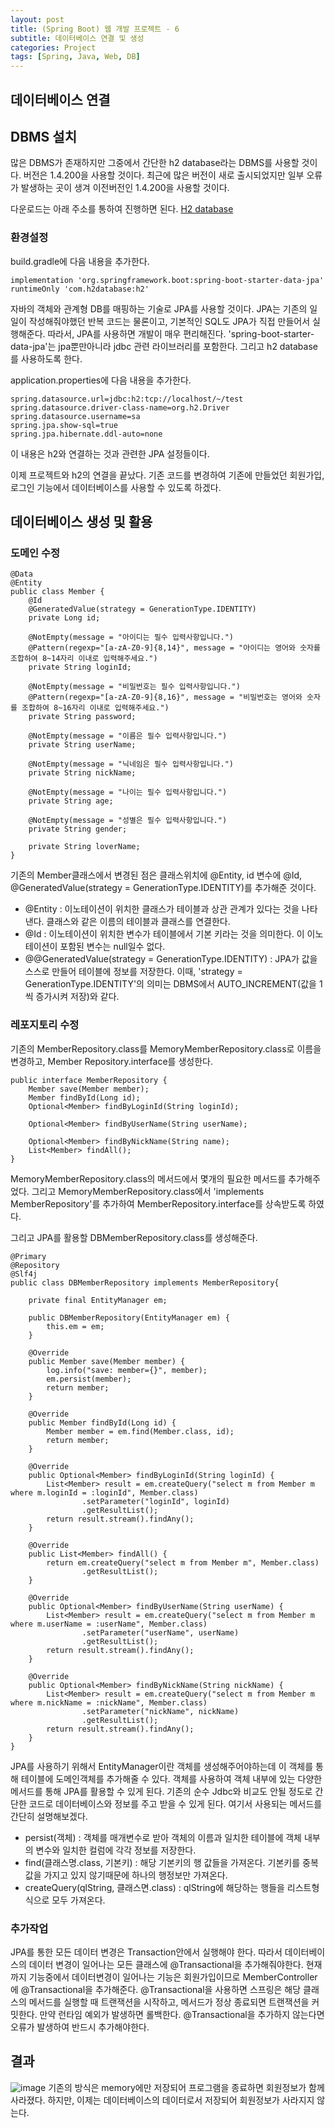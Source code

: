 ```yaml
---
layout: post
title: (Spring Boot) 웹 개발 프로젝트 - 6
subtitle: 데이터베이스 연결 및 생성
categories: Project
tags: [Spring, Java, Web, DB]
---
```


## 데이터베이스 연결
## DBMS 설치
많은 DBMS가 존재하지만 그중에서 간단한 h2 database라는 DBMS를 사용할 것이다. 버전은 1.4.200을 사용할 것이다. 최근에 많은 버전이 새로 출시되었지만 일부 오류가 발생하는 곳이 생겨 이전버전인 1.4.200을 사용할 것이다.

다운로드는 아래 주소를 통하여 진행하면 된다.
[H2 database](https://www.h2database.com/)

### 환경설정
build.gradle에 다음 내용을 추가한다.
```
implementation 'org.springframework.boot:spring-boot-starter-data-jpa'
runtimeOnly 'com.h2database:h2'
```
자바의 객체와 관계형 DB를 매핑하는 기술로 JPA를 사용할 것이다. JPA는 기존의 일일이 작성해줘야했던 반복 코드는 물론이고, 기본적인 SQL도 JPA가 직접 만들어서 실행해준다. 따라서, JPA를 사용하면 개발이 매우 편리해진다.
'spring-boot-starter-data-jpa'는 jpa뿐만아니라 jdbc 관련 라이브러리를 포함한다. 그리고 h2 database를 사용하도록 한다.

application.properties에 다음 내용을 추가한다.
```
spring.datasource.url=jdbc:h2:tcp://localhost/~/test
spring.datasource.driver-class-name=org.h2.Driver
spring.datasource.username=sa
spring.jpa.show-sql=true
spring.jpa.hibernate.ddl-auto=none
```
이 내용은 h2와 연결하는 것과 관련한 JPA 설정들이다.

이제 프로젝트와 h2의 연결을 끝났다. 기존 코드를 변경하여 기존에 만들었던 회원가입, 로그인 기능에서 데이터베이스를 사용할 수 있도록 하겠다.


## 데이터베이스 생성 및 활용
### 도메인 수정
```domain/member/Member.class
@Data
@Entity
public class Member {
    @Id
    @GeneratedValue(strategy = GenerationType.IDENTITY)
    private Long id;

    @NotEmpty(message = "아이디는 필수 입력사항입니다.")
    @Pattern(regexp="[a-zA-Z0-9]{8,14}", message = "아이디는 영어와 숫자를 조합하여 8~14자리 이내로 입력해주세요.")
    private String loginId;

    @NotEmpty(message = "비밀번호는 필수 입력사항입니다.")
    @Pattern(regexp="[a-zA-Z0-9]{8,16}", message = "비밀번호는 영어와 숫자를 조합하여 8~16자리 이내로 입력해주세요.")
    private String password;

    @NotEmpty(message = "이름은 필수 입력사항입니다.")
    private String userName;

    @NotEmpty(message = "닉네임은 필수 입력사항입니다.")
    private String nickName;

    @NotEmpty(message = "나이는 필수 입력사항입니다.")
    private String age;

    @NotEmpty(message = "성별은 필수 입력사항입니다.")
    private String gender;

    private String loverName;
}
```
기존의 Member클래스에서 변경된 점은 클래스위치에 @Entity, id 변수에 @Id, @GeneratedValue(strategy = GenerationType.IDENTITY)를 추가해준 것이다.

 - @Entity : 이노테이션이 위치한 클래스가 테이블과 상관 관계가 있다는 것을 나타낸다. 클래스와 같은 이름의 테이블과 클래스를 연결한다.
 - @Id : 이노테이션이 위치한 변수가 테이블에서 기본 키라는 것을 의미한다. 이 이노테이션이 포함된 변수는 null일수 없다.
 - @@GeneratedValue(strategy = GenerationType.IDENTITY) : JPA가 값을 스스로 만들어 테이블에 정보를 저장한다. 이때, 'strategy = GenerationType.IDENTITY'의 의미는 DBMS에서 AUTO_INCREMENT(값을 1씩 증가시켜 저장)와 같다.

### 레포지토리 수정
기존의 MemberRepository.class를 MemoryMemberRepository.class로 이름을 변경하고, Member Repository.interface를 생성한다.
```domain/member/MemberRepository.interface
public interface MemberRepository {
    Member save(Member member);
    Member findById(Long id);
    Optional<Member> findByLoginId(String loginId);

    Optional<Member> findByUserName(String userName);

    Optional<Member> findByNickName(String name);
    List<Member> findAll();
}
```
MemoryMemberRepository.class의 메서드에서 몇개의 필요한 메서드를 추가해주었다. 그리고 MemoryMemberRepository.class에서 'implements MemberRepository'를 추가하여 MemberRepository.interface를 상속받도록 하였다.

그리고 JPA를 활용할 DBMemberRepository.class를 생성해준다.
```domain/member/DBMemberRepository.class
@Primary
@Repository
@Slf4j
public class DBMemberRepository implements MemberRepository{

    private final EntityManager em;

    public DBMemberRepository(EntityManager em) {
        this.em = em;
    }

    @Override
    public Member save(Member member) {
        log.info("save: member={}", member);
        em.persist(member);
        return member;
    }

    @Override
    public Member findById(Long id) {
        Member member = em.find(Member.class, id);
        return member;
    }

    @Override
    public Optional<Member> findByLoginId(String loginId) {
        List<Member> result = em.createQuery("select m from Member m where m.loginId = :loginId", Member.class)
                .setParameter("loginId", loginId)
                .getResultList();
        return result.stream().findAny();
    }

    @Override
    public List<Member> findAll() {
        return em.createQuery("select m from Member m", Member.class)
                .getResultList();
    }

    @Override
    public Optional<Member> findByUserName(String userName) {
        List<Member> result = em.createQuery("select m from Member m where m.userName = :userName", Member.class)
                .setParameter("userName", userName)
                .getResultList();
        return result.stream().findAny();
    }

    @Override
    public Optional<Member> findByNickName(String nickName) {
        List<Member> result = em.createQuery("select m from Member m where m.nickName = :nickName", Member.class)
                .setParameter("nickName", nickName)
                .getResultList();
        return result.stream().findAny();
    }
}
```
JPA를 사용하기 위해서 EntityManager이란 객체를 생성해주어야하는데 이 객체를 통해 테이블에 도메인객체를 추가해줄 수 있다. 객체를 사용하여 객체 내부에 있는 다양한 메서드를 통해 JPA를 활용할 수 있게 된다. 기존의 순수 Jdbc와 비교도 안될 정도로 간단한 코드로 데이터베이스와 정보를 주고 받을 수 있게 된다. 여기서 사용되는 메서드를 간단히 설명해보겠다.
 - persist(객체) : 객체를 매개변수로 받아 객체의 이름과 일치한 테이블에 객체 내부의 변수와 일치한 컬럼에 각각 정보를 저장한다. 
 - find(클래스명.class, 기본키) : 해당 기본키의 행 값들을 가져온다. 기본키를 중복값을 가지고 있지 않기때문에 하나의 행정보만 가져온다.
 - createQuery(qlString, 클래스면.class) : qlString에 해당하는 행들을 리스트형식으로 모두 가져온다.


### 추가작업
JPA를 통한 모든 데이터 변경은 Transaction안에서 실행해야 한다. 따라서 데이터베이스의 데이터 변경이 일어나는 모든 클래스에 @Transactional을 추가해줘야한다. 현재까지 기능중에서 데이터변경이 일어나는 기능은 회원가입이므로 MemberController에 @Transactional을 추가해준다. 
@Transactional을 사용하면 스프링은 해당 클래스의 메서드를 실행할 때 트랜잭션을 시작하고, 메서드가 정상 종료되면 트랜잭션을
커밋한다. 만약 런타임 예외가 발생하면 롤백한다. @Transactional을 추가하지 않는다면 오류가 발생하여 반드시 추가해야한다.


## 결과
![image](https://user-images.githubusercontent.com/71585151/220267025-3209d83a-56a7-49ea-aebf-322b969632e3.png)
기존의 방식은 memory에만 저장되어 프로그램을 종료하면 회원정보가 함께 사라졌다. 하지만, 이제는 데이터베이스의 데이터로서 저장되어 회원정보가 사라지지 않는다.
